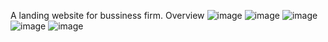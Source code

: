 A landing website for bussiness firm.
Overview
![image](https://github.com/shreyasharma0201/firm/assets/83056947/d0e6d595-0c14-41e1-8e15-ee0d4bbe692b)
![image](https://github.com/shreyasharma0201/firm/assets/83056947/a8ae55b1-00ee-4b8e-989b-f54d66a8bdc6)
![image](https://github.com/shreyasharma0201/firm/assets/83056947/0e518773-d077-4305-a168-91f86ebd172f)
![image](https://github.com/shreyasharma0201/firm/assets/83056947/b01c4f51-8951-4b4d-b8fc-f4065a094426)
![image](https://github.com/shreyasharma0201/firm/assets/83056947/8afd1140-1652-4a75-af23-68f30e8c2ee5)

